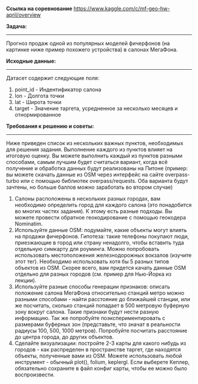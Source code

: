 **Ссылка на соревнование**
https://www.kaggle.com/c/mf-geo-hw-april/overview

**Задача:**
***
Прогноз продаж одной из популярных моделей фичерфонов (на картинке ниже пример похожего устройства) в салонах МегаФона.

**Исходные данные:**
***
Датасет содержит следующие поля:
1. point_id - Индентификатор салона
2. lon - Долгота точки
3. lat - Широта точки
4. target - Значение таргета, усредненное за несколько месяцев и отнормированное

**Требования к решению и советы:**
***
Ниже приведен список из нескольких важных пунктов, необходимых для решения задания. Выполнение каждого из пунктов влияет на итоговую оценку. Вы можете выполнить каждый из пунктов разными способами, самым лучшим будет считаться вариант, когда всё получение и обработка данных будут реализованы на Питоне (пример: вы можете скачать данные из OSM через интерфейс на сайте overpass-turbo или с помощью библиотек overpass/requests. Оба варианта будут зачтены, но больше баллов можно заработать во втором случае)

1. Салоны расположены в нескольких разных городах, вам необходимо определить город для каждого салона (это понадобится во многих частях задания). К этому есть разные подходы. Вы можете провести обратное геокодирование с помощью геокодера Nominatim.
2. Используйте данные OSM: подумайте, какие объекты могут влиять на продажи фичерфонов. Гипотеза: такие телефоны покупают люди, приезжающие в город или страну ненадолго, чтобы вставить туда отдельную симкарту для роуминга. Можно попробовать использовать местоположения железнодорожных вокзалов (изучите этот тег). Необходимо использовать хотя бы 5 разных типов объектов из OSM. Скорее всего, вам придется качать данные OSM отдельно для разных городов (см. пример для Нью-Йорка из лекции).
3. Используйте разные способы генерации признаков: описать положение салона МегаФона относительно станций метро можно разными способами - найти расстояние до ближайшей станции, или же посчитать, сколько станций попадает в 500 метровую буферную зону вокруг салона. Такие признаки будут нести разную информацию. Так же попробуйте поэкспериментировать с размерами буферных зон (представьте, что значат в реальности радиусы 100, 500, 1000 метров). Попробуйте посчитать расстояние до центра города, до других объектов.
4. Сделайте визуализации: постройте 2-3 карты для какого нибудь из городов - как распределен в пространстве таргет, где находятся объекты, полученные вами из OSM. Можете использовать любой инструмент - обычный plot(), folium, keplergl. Если выберете Кеплер, обязательно сохраните в файл конфиг карты, чтобы ее можно было воспроизвести.
